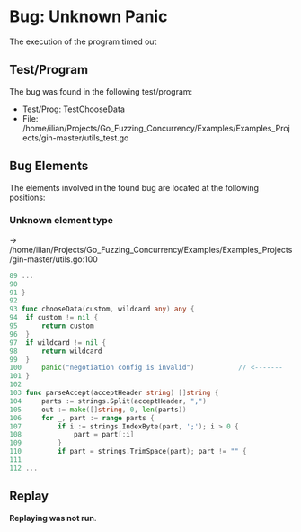 # Bug: Unknown Panic

The execution of the program timed out

## Test/Program
The bug was found in the following test/program:

- Test/Prog: TestChooseData
- File: /home/ilian/Projects/Go_Fuzzing_Concurrency/Examples/Examples_Projects/gin-master/utils_test.go

## Bug Elements
The elements involved in the found bug are located at the following positions:

###  Unknown element type
-> /home/ilian/Projects/Go_Fuzzing_Concurrency/Examples/Examples_Projects/gin-master/utils.go:100
```go
89 ...
90 
91 }
92 
93 func chooseData(custom, wildcard any) any {
94 	if custom != nil {
95 		return custom
96 	}
97 	if wildcard != nil {
98 		return wildcard
99 	}
100 	panic("negotiation config is invalid")           // <-------
101 }
102 
103 func parseAccept(acceptHeader string) []string {
104 	parts := strings.Split(acceptHeader, ",")
105 	out := make([]string, 0, len(parts))
106 	for _, part := range parts {
107 		if i := strings.IndexByte(part, ';'); i > 0 {
108 			part = part[:i]
109 		}
110 		if part = strings.TrimSpace(part); part != "" {
111 
112 ...
```


## Replay
**Replaying was not run**.

